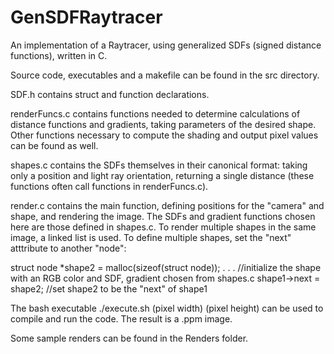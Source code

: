 # GenSDFRaytracer
An implementation of a Raytracer, using generalized SDFs (signed distance functions),
written in C.


Source code, executables and a makefile can be found in the src directory. 

SDF.h contains struct and function declarations.

renderFuncs.c contains functions needed to determine calculations of distance 
functions and gradients, taking parameters of the desired shape. Other functions
necessary to compute the shading and output pixel values can be found as well. 

shapes.c contains the SDFs themselves in their canonical format: taking only a
position and light ray orientation, returning a single distance (these functions
often call functions in renderFuncs.c). 

render.c contains the main function, defining positions for the "camera" and shape,
and rendering the image. The SDFs and gradient functions chosen here are those defined 
in shapes.c. To render multiple shapes in the same image, a linked list is used. To define
multiple shapes, set the "next" atttribute to another "node":

struct node *shape2 = malloc(sizeof(struct node));
.
.
.  //initialize the shape with an RGB color and SDF, gradient chosen from shapes.c
shape1->next = shape2;    //set shape2 to be the "next" of shape1


The bash executable ./execute.sh (pixel width) (pixel height) can be used to compile and
run the code. The result is a .ppm image.
  
Some sample renders can be found in the Renders folder.
